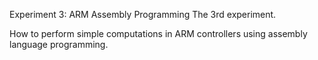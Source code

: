 Experiment 3: ARM Assembly Programming
The 3rd experiment.

How to perform simple computations in ARM controllers using assembly language programming. 
